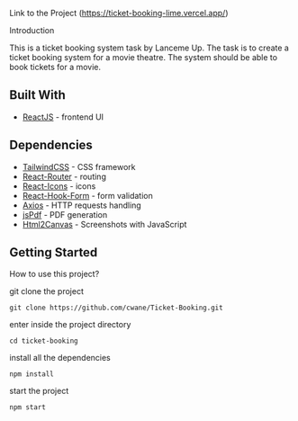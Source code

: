 Link to the Project (https://ticket-booking-lime.vercel.app/)

Introduction

This is a ticket booking system task by Lanceme Up. The task is to create a ticket booking system for a movie theatre. The system should be able to book tickets for a movie.

## Built With
- [ReactJS](https://react.dev/reference/react) - frontend UI

## Dependencies
- [TailwindCSS](https://tailwindcss.com/docs/installation) - CSS framework
- [React-Router](https://reactrouter.com/en/main) - routing
- [React-Icons](https://react-icons.github.io/react-icons/) - icons
- [React-Hook-Form](https://react-hook-form.com/get-started) - form validation
- [Axios](https://axios-http.com/docs/intro) - HTTP requests handling
- [jsPdf](https://github.com/parallax/jsPDF) - PDF generation
- [Html2Canvas](https://html2canvas.hertzen.com/) - Screenshots with JavaScript

## Getting Started
How to use this project?

git clone the project

```
git clone https://github.com/cwane/Ticket-Booking.git
```

enter inside the project directory

```
cd ticket-booking
```

install all the dependencies

```
npm install
```

start the project

```
npm start
